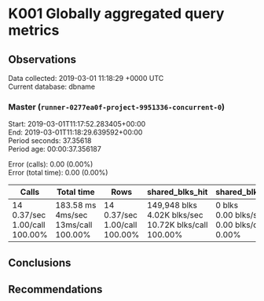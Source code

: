 # K001 Globally aggregated query metrics

## Observations ##
Data collected: 2019-03-01 11:18:29 +0000 UTC  
Current database: dbname  



### Master (`runner-0277ea0f-project-9951336-concurrent-0`) ###
Start: 2019-03-01T11:17:52.283405+00:00  
End: 2019-03-01T11:18:29.639592+00:00  
Period seconds: 37.35618  
Period age: 00:00:37.356187  

Error (calls): 0.00 (0.00%)  
Error (total time): 0.00 (0.00%)

Calls | Total&nbsp;time | Rows | shared_blks_hit | shared_blks_read | shared_blks_dirtied | shared_blks_written | blk_read_time | blk_write_time | kcache_reads | kcache_writes | kcache_user_time_ms | kcache_system_time 
-------|------------|------|-----------------|------------------|---------------------|---------------------|---------------|----------------|--------------|---------------|---------------------|--------------------
14<br/>0.37/sec<br/>1.00/call<br/>100.00% |183.58&nbsp;ms<br/>4ms/sec<br/>13ms/call<br/>100.00% |14<br/>0.37/sec<br/>1.00/call<br/>100.00% |149,948&nbsp;blks<br/>4.02K&nbsp;blks/sec<br/>10.72K&nbsp;blks/call<br/>100.00% |0&nbsp;blks<br/>0.00&nbsp;blks/sec<br/>0.00&nbsp;blks/call<br/>0.00% |0&nbsp;blks<br/>0.00&nbsp;blks/sec<br/>0.00&nbsp;blks/call<br/>0.00% |0&nbsp;blks<br/>0.00&nbsp;blks/sec<br/>0.00&nbsp;blks/call<br/>0.00% |0.00&nbsp;ms<br/>0s/sec<br/>0s/call<br/>0.00% |0.00&nbsp;ms<br/>0s/sec<br/>0s/call<br/>0.00% |0.00&nbsp;bytes<br/>0.00&nbsp;bytes/sec<br/>0.00&nbsp;bytes/call<br/>0.00% |0.00&nbsp;bytes<br/>0.00&nbsp;bytes/sec<br/>0.00&nbsp;bytes/call<br/>0.00% |0.00&nbsp;ms<br/>0s/sec<br/>0s/call<br/>0.00% |0.00&nbsp;ms<br/>0s/sec<br/>0s/call<br/>0.00%





## Conclusions ##


## Recommendations ##


